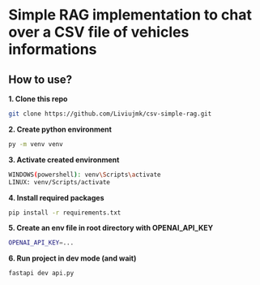 # Simple RAG implementation to chat over a CSV file of vehicles informations

## How to use?

**1. Clone this repo**
```sh
git clone https://github.com/Liviujmk/csv-simple-rag.git
```

**2. Create python environment**
```sh
py -m venv venv
```

**3. Activate created environment**
```sh
WINDOWS(powershell): venv\Scripts\activate
LINUX: venv/Scripts/activate
```

**4. Install required packages**
```sh
pip install -r requirements.txt
```

**5. Create an env file in root directory with OPENAI_API_KEY**
```sh
OPENAI_API_KEY=...
```

**6. Run project in dev mode (and wait)**
```sh
fastapi dev api.py
```